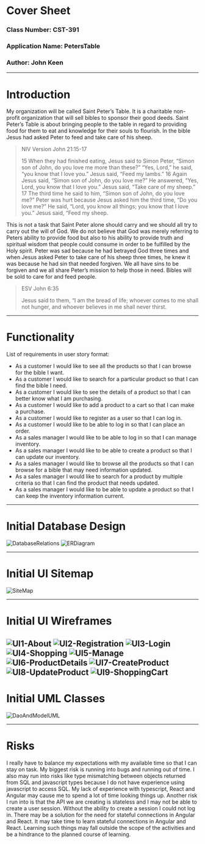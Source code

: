 # Cover Sheet

### Class Number: CST-391
### Application Name: PetersTable
### Author: John Keen

---

# Introduction

My organization will be called Saint Peter’s Table.  It is a charitable non-profit organization that will sell bibles to sponsor their good deeds.  Saint Peter’s Table is about bringing people to the table in regard to providing food for them to eat and knowledge for their souls to flourish.  In the bible Jesus had asked Peter to feed and take care of his sheep.

>NIV Version
John 21:15-17
> 
> 15 When they had finished eating, Jesus said to Simon Peter, “Simon son of John, do you love me more than these?”
“Yes, Lord,” he said, “you know that I love you.”
Jesus said, “Feed my lambs.”
16 Again Jesus said, “Simon son of John, do you love me?”
He answered, “Yes, Lord, you know that I love you.”
Jesus said, “Take care of my sheep.”
17 The third time he said to him, “Simon son of John, do you love me?”
Peter was hurt because Jesus asked him the third time, “Do you love me?” He said, “Lord, you know all things; you know that I love you.”
Jesus said, “Feed my sheep.
>
This is not a task that Saint Peter alone should carry and we should all try to carry out the will of God.  We do not believe that God was merely referring to Peters ability to provide food but also to his ability to provide truth and spiritual wisdom that people could consume in order to be fulfilled by the Holy spirit.  Peter was sad because he had betrayed God three times and when Jesus asked Peter to take care of his sheep three times, he knew it was because he had sin that needed forgiven.  We all have sins to be forgiven and we all share Peter’s mission to help those in need.  Bibles will be sold to care for and feed people.

>ESV John 6:35
>
>Jesus said to them, “I am the bread of life; whoever comes to me shall not hunger, and whoever believes in me shall never thirst.
>

---
# Functionality

List of requirements in user story format:

- As a customer I would like to see all the products so that I can browse for the bible I want.
- As a customer I would like to search for a particular product so that I can find the bible I need.
- As a customer I would like to see the details of a product so that I can better know what I am purchasing.
- As a customer I would like to add a product to a cart so that I can make a purchase.
- As a customer I would like to register as a user so that I can log in.
- As a customer I would like to be able to log in so that I can place an order.
- As a sales manager I would like to be able to log in so that I can manage inventory.
- As a sales manager I would like to be able to create a product so that I can update our inventory.
- As a sales manager I would like to browse all the products so that I can browse for a bible that may need information updated.
- As a sales manager I would like to search for a product by multiple criteria so that I can find the product that needs updated.
- As a sales manager I would like to be able to update a product so that I can keep the inventory information current.


---
# Initial Database Design
![DatabaseRelations](./Diagrams/Relations.jpg)
![ERDiagram](./Diagrams/ERDiagram.jpg)

---
# Initial UI Sitemap

![SiteMap](./Diagrams/SiteMap.jpg)

---
# Initial UI Wireframes
![UI1-About](./Diagrams/UI1-About.jpg)
![UI2-Registration](./Diagrams/UI2-Registration.jpg)
![UI3-Login](./Diagrams/UI3-Login.jpg)
![UI4-Shopping](./Diagrams/UI4-Shopping.jpg)
![UI5-Manage](./Diagrams/UI5-Manage.jpg)
![UI6-ProductDetails](./Diagrams/UI6-ProductDetails.jpg)
![UI7-CreateProduct](./Diagrams/UI7-CreateProduct.jpg)
![UI8-UpdateProduct](./Diagrams/UI8-UpdateProduct.jpg)
![UI9-ShoppingCart](./Diagrams/UI9-ShoppingCart.jpg)
---
# Initial UML Classes
![DaoAndModelUML](./Diagrams/UML.jpg) 

---
# Risks
I really have to balance my expectations with my available time so that I can stay on task.
My biggest risk is running into bugs and running out of time.  I also may run into risks like type mismatching between
objects returned from SQL and javascript types because I do not have experience using javascript to access SQL.
My lack of experience with typescript, React and Angular may cause me to spend a lot of time looking things up.
Another risk I run into is that the API we are creating is stateless and I may not be able to create a user session.
Without the ability to create a session I could not log in.  There may be a solution for the need for stateful connections
in Angular and React.  It may take time to learn stateful connections in Angular and React.
Learning such things may fall outside the scope of the activities and be a hindrance to the planned course of learning.

